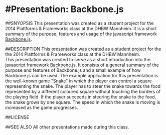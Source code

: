 #Presentation: Backbone.js
====================

##SNYOPSIS
This presentation was created as a student project for the 2014 Plattforms & Frameworks class at the DHBW Mannheim. 
It is a short summary of the purpose, features and usage of the javascript framework [Backbone.js](http://backbonejs.org/). 

##DESCRIPTION
This presentation was created as a student project for the the 2014 Plattforms & Frameworks class at the DHBW Mannheim.  
This presentation was created to serve as a short introduction into the javascript framework  [Backbone.js](http://backbonejs.org/). It consists of a general summary of the purpose and features of Backbone.js and a small example of how Backbone.js can be used.
The example application for this presentation is the well-known game ["Snake"](http://en.wikipedia.org/wiki/Snake_%28video_game%29) in which the player can control a square representing the snake. The player has to steer the snake towards the food represented by a different coloured square without touching the borders of the playing field.
If the player succeeds in steering the snake to the food, the snake grows by one square. The speed in which the snake is moving is increased as the game progresses.

##LICENSE


##SEE ALSO
All other presentations made during this class.
